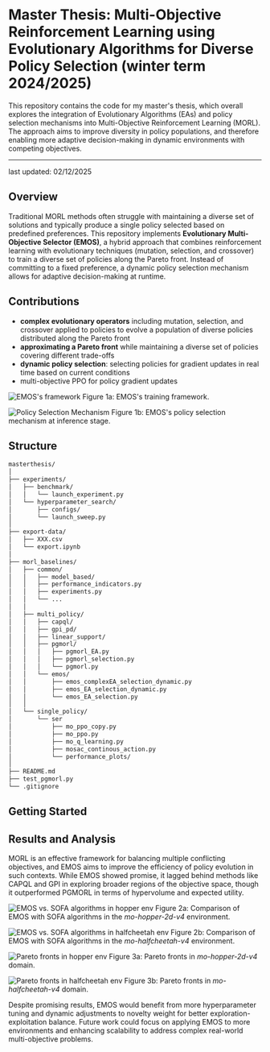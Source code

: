 # Master Thesis: Multi-Objective Reinforcement Learning using Evolutionary Algorithms for Diverse Policy Selection (winter term 2024/2025)

This repository contains the code for my master's thesis, which overall explores the integration of Evolutionary Algorithms (EAs) and policy selection mechanisms into Multi-Objective Reinforcement Learning (MORL). The approach aims to improve diversity in policy populations, and therefore enabling more adaptive decision-making in dynamic environments with competing objectives. 

----- 
last updated: 02/12/2025

## Overview

Traditional MORL methods often struggle with maintaining a diverse set of solutions and typically produce a single policy selected based on predefined preferences. This repository implements **Evolutionary Multi-Objective Selector (EMOS)**, a hybrid approach that combines reinforcement learning with evolutionary techniques (mutation, selection, and crossover) to train a diverse set of policies along the Pareto front. Instead of committing to a fixed preference, a dynamic policy selection mechanism allows for adaptive decision-making at runtime.

## Contributions

- **complex evolutionary operators** including mutation, selection, and crossover applied to policies to evolve a population of diverse policies distributed along the Pareto front
- **approximating a Pareto front** while maintaining a diverse set of policies covering different trade-offs
- **dynamic policy selection**: selecting policies for gradient updates in real time based on current conditions
- multi-objective PPO for policy gradient updates 

![EMOS's framework](images/methods_alg.png)
Figure 1a: EMOS's training framework.

![Policy Selection Mechanism](images/methods_inference.png)
Figure 1b: EMOS's policy selection mechanism at inference stage.


## Structure 

```bash
masterthesis/
│
├── experiments/                    
│   ├── benchmark/
│ 	│	└── launch_experiment.py
│   └── hyperparameter_search/
│ 		├── configs/   
│ 		└── launch_sweep.py                    
│
├── export-data/    
│	├── XXX.csv	                 
│   └── export.ipynb                     
│
├── morl_baselines/             
│   ├── common/   
│	│	├── model_based/  
│	│	├── performance_indicators.py    
│	│	├── experiments.py       
│   │   └── ...     
│   │
│   ├── multi_policy/   
│	│	├── capql/     
│	│	├── gpi_pd/       
│	│	├── linear_support/    
│	│	├── pgmorl/     
│	│	│	├── pgmorl_EA.py
│	│	│	├── pgmorl_selection.py
│	│	│	└── pgmorl.py
│   │   └── emos/    
│	│		├── emos_complexEA_selection_dynamic.py
│	│		├── emos_EA_selection_dynamic.py
│	│		└── emos_EA_selection.py
│   │
│   └── single_policy/             
│       └── ser     
│			├── mo_ppo_copy.py
│			├── mo_ppo.py
│			├── mo_q_learning.py
│			├── mosac_continous_action.py
│       	└── performance_plots/  
│       
├── README.md    
├── test_pgmorl.py                              
└── .gitignore               
```

## Getting Started

## Results and Analysis
MORL is an effective framework for balancing multiple conflicting objectives, and EMOS aims to improve the efficiency of policy evolution in such contexts. While EMOS showed promise, it lagged behind methods like CAPQL and GPI in exploring broader regions of the objective space, though it outperformed PGMORL in terms of hypervolume and expected utility. 

![EMOS vs. SOFA algorithms in hopper env](images/pgmorl-emos-capql-gpi-hopper-5.png)
Figure 2a: Comparison of EMOS with SOFA algorithms in the *mo-hopper-2d-v4* environment.

![EMOS vs. SOFA algorithms in halfcheetah env](images/pgmorl-emos-capql-gpi-halfcheetah-5.png)
Figure 2b: Comparison of EMOS with SOFA algorithms in the *mo-halfcheetah-v4* environment.

![Pareto fronts in hopper env](images/pf-hopper.png)
Figure 3a: Pareto fronts in *mo-hopper-2d-v4* domain.

![Pareto fronts in halfcheetah env](images/pf-halfcheetah.png)
Figure 3b: Pareto fronts in *mo-halfcheetah-v4* domain.

Despite promising results, EMOS would benefit from more hyperparameter tuning and dynamic adjustments to novelty weight for better exploration-exploitation balance. Future work could focus on applying EMOS to more environments and enhancing scalability to address complex real-world multi-objective problems.